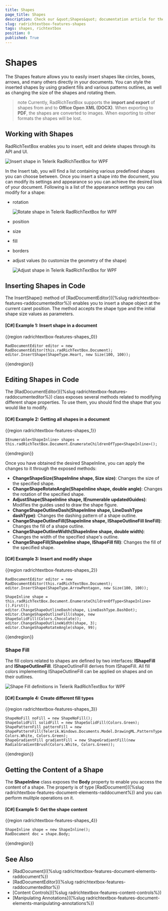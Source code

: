 ```yaml
---
title: Shapes
page_title: Shapes
description: Check our &quot;Shapes&quot; documentation article for the RadRichTextBox {{ site.framework_name }} control.
slug: radrichtextbox-features-shapes
tags: shapes, richtextbox
position: 0
published: True
---
```


# Shapes

The Shapes feature allows you to easily insert shapes like circles, boxes, arrows, and many others directly in your documents. You can style the inserted shapes by using gradient fills and various patterns outlines, as well as changing the size of the shapes and rotating them. 

>note Currently, RadRichTextBox supports the **import and export** of shapes from and to **Office Open XML (DOCX)**. When exporting to **PDF**, the shapes are converted to images. When exporting to other formats the shapes will be lost.

## Working with Shapes 

RadRichTextBox enables you to insert, edit and delete shapes through its API and UI.

![Insert shape in Telerik RadRichTextBox for WPF](images/RadRichTextBox_Shapes_01.png)

In the Insert tab, you will find a list containing various predefined shapes you can choose between. Once you insert a shape into the document, you can modify its settings and appearance so you can achieve the desired look of your document. Following is a list of the appearance settings you can modify for a shape:

- rotation

    ![Rotate shape in Telerik RadRichTextBox for WPF](images/RadRichTextBox_Shapes_02.png)

- position

- size

- fill

- borders

- adjust values (to customize the geometry of the shape)
  
     ![Adjust shape in Telerik RadRichTextBox for WPF](images/RadRichTextBox_Shapes_03.gif)

## Inserting Shapes in Code

The InsertShape() method of [RadDocumentEditor]({%slug radrichtextbox-features-raddocumenteditor%}) enables you to insert a shape object at the current caret position. The method accepts the shape type and the initial shape size values as parameters.

#### [C#] Example 1: Insert shape in a document

{{region radrichtextbox-features-shapes_0}}

    RadDocumentEditor editor = new RadDocumentEditor(this.radRichTextBox.Document);
    editor.InsertShape(ShapeType.Heart, new Size(100, 100));
{{endregion}}

## Editing Shapes in Code

The [RadDocumentEditor]({%slug radrichtextbox-features-raddocumenteditor%}) class exposes several methods related to modifying different shape properties. To use them, you should find the shape that you would like to modify.

#### [C#] Example 2: Getting all shapes in a document

{{region radrichtextbox-features-shapes_1}}

    IEnumerable<ShapeInline> shapes = this.radRichTextBox.Document.EnumerateChildrenOfType<ShapeInline>();
{{endregion}}

Once you have obtained the desired ShapeInline, you can apply the changes to it through the exposed methods:

* **ChangeShapeSize(ShapeInline shape, Size size)**: Changes the size of the specified shape.
* **ChangeShapeRotateAngle(ShapeInline shape, double angle)**: Changes the rotation of the specified shape.
* **AdjustShape(ShapeInline shape, IEnumerable<Guide> updatedGuides)**: Modifies the guides used to draw the shape figure.
* **ChangeShapeOutlineDash(ShapeInline shape, LineDashType dashType)**: Changes the dashing pattern of a shape outline.
* **ChangeShapeOutlineFill(ShapeInline shape, IShapeOutlineFill lineFill)**: Changes the fill of a shape outline.
* **ChangeShapeOutlineWidth(ShapeInline shape, double width)**: Changes the width of the specified shape's outline.
* **ChangeShapeFill(ShapeInline shape, IShapeFill fill)**: Changes the fill of the specified shape.

#### [C#] Example 3: Insert and modify shape

{{region radrichtextbox-features-shapes_2}}

    RadDocumentEditor editor = new RadDocumentEditor(this.radRichTextBox.Document);
    editor.InsertShape(ShapeType.ArrowPentagon, new Size(100, 100));
    
    ShapeInline shape = this.radRichTextBox.Document.EnumerateChildrenOfType<ShapeInline>().First();
    editor.ChangeShapeOutlineDash(shape, LineDashType.DashDot);
    editor.ChangeShapeOutlineFill(shape, new ShapeSolidFill(Colors.Chocolate));
    editor.ChangeShapeOutlineWidth(shape, 3);
    editor.ChangeShapeRotateAngle(shape, 99);
{{endregion}}


### Shape Fill 

The fill colors related to shapes are defined by two interfaces: **IShapeFill** and **IShapeOutlineFill**. IShapeOutlineFill derives from IShapeFill. All fill colors implementing IShapeOutlineFill can be applied on shapes and on their outlines.

 ![Shape Fill definitions in Telerik RadRichTextBox for WPF](images/RadRichTextBox_Shapes_04.png)

#### [C#] Example 4: Create different fill types

{{region radrichtextbox-features-shapes_3}}

    ShapeNoFill noFill = new ShapeNoFill();  
    ShapeSolidFill solidFill = new ShapeSolidFill(Colors.Green);
    ShapePatternFill patternFill = new ShapePatternFill(Telerik.Windows.Documents.Model.DrawingML.PatternType.Cross, Colors.White, Colors.Green);
    ShapeGradientFill gradientFill = new ShapeGradientFill(new RadialGradientBrush(Colors.White, Colors.Green));
{{endregion}}

## Getting the Content of a Shape

The **ShapeInline** class exposes the **Body** property to enable you access the content of a shape. The property is of type [RadDocument]({%slug radrichtextbox-features-document-elements-raddocument%}) and you can perform mulitple operations on it.

#### [C#] Example 5: Get the shape content

{{region radrichtextbox-features-shapes_4}}

    ShapeInline shape = new ShapeInline();
    RadDocument doc = shape.Body;
{{endregion}}

## See Also
* [RadDocument]({%slug radrichtextbox-features-document-elements-raddocument%})
* [RadDocumentEditor]({%slug radrichtextbox-features-raddocumenteditor%})
* [Content Controls]({%slug radrichtextbox-features-content-controls%})
* [Manipulating Annotations]({%slug radrichtextbox-features-document-elements-manipulating-annotations%}) 
